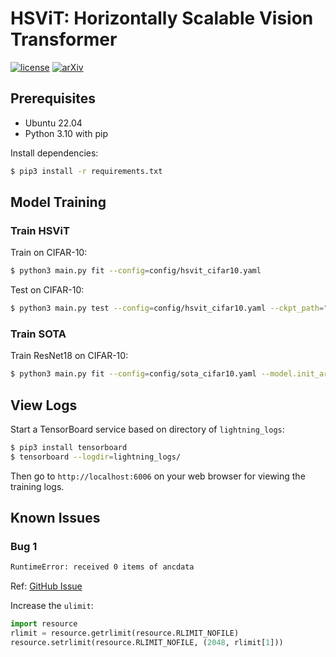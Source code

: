 # HSViT: Horizontally Scalable Vision Transformer

[![license](https://img.shields.io/badge/License-Apache_2.0-blue.svg)](https://opensource.org/licenses/Apache-2.0)
[![arXiv](https://img.shields.io/badge/arXiv-2404.05196-blue)](https://arxiv.org/abs/2404.05196)

## Prerequisites

- Ubuntu 22.04
- Python 3.10 with pip

Install dependencies:

```bash
$ pip3 install -r requirements.txt
```

## Model Training

### Train HSViT

Train on CIFAR-10:

```bash
$ python3 main.py fit --config=config/hsvit_cifar10.yaml
```

Test on CIFAR-10:

```bash
$ python3 main.py test --config=config/hsvit_cifar10.yaml --ckpt_path="lightning_logs/version_0/checkpoints/epoch=0-step=38035.ckpt"
```

### Train SOTA

Train ResNet18 on CIFAR-10:

```bash
$ python3 main.py fit --config=config/sota_cifar10.yaml --model.init_args.sota_config_path="./config/huggingface/resnet-18.json"
```

## View Logs

Start a TensorBoard service based on directory of `lightning_logs`:

```bash
$ pip3 install tensorboard
$ tensorboard --logdir=lightning_logs/
```

Then go to `http://localhost:6006` on your web browser for viewing the training logs.

## Known Issues

### Bug 1

```bash
RuntimeError: received 0 items of ancdata
```
Ref: [GitHub Issue](https://github.com/fastai/fastai/issues/23#issuecomment-345091054)

Increase the `ulimit`:
```python
import resource
rlimit = resource.getrlimit(resource.RLIMIT_NOFILE)
resource.setrlimit(resource.RLIMIT_NOFILE, (2048, rlimit[1]))
```
